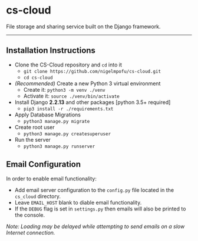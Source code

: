 # cs-cloud

File storage and sharing service built on the Django framework.

-------------

## Installation Instructions

- Clone the CS-Cloud repository and `cd` into it
  - `git clone https://github.com/nigelmpofu/cs-cloud.git`
  - `cd cs-cloud`
- _(Recommended)_ Create a new Python 3 virtual environment
  - Create it: `python3 -m venv ./venv`
  - Activate it: `source ./venv/bin/activate`
- Install Django **2.2.13** and other packages [python 3.5+ required]
  - `pip3 install -r ./requirements.txt`
- Apply Database Migrations
  - `python3 manage.py migrate`
- Create root user
  - `python3 manage.py createsuperuser`
- Run the server
  - `python3 manage.py runserver`

## Email Configuration

In order to enable email functionality:

- Add email server configuration to the `config.py` file located in the `cs_cloud` directory.
- Leave `EMAIL_HOST` blank to diable email functionality.
- If the `DEBUG` flag is set in `settings.py` then emails will also be printed to the console.
 
 _Note: Loading may be delayed while attempting to send emails on a slow Internet connection._
